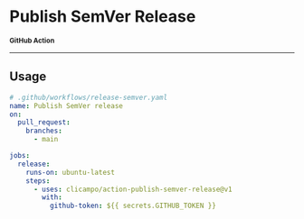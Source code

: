 <p align="center">

<h1>Publish SemVer Release</h1>
<sup><strong>GitHub Action</strong></sup>

</p>

---
## Usage

```yaml
# .github/workflows/release-semver.yaml
name: Publish SemVer release
on:
  pull_request:
    branches:
      - main

jobs:
  release:
    runs-on: ubuntu-latest
    steps:
      - uses: clicampo/action-publish-semver-release@v1
        with:
          github-token: ${{ secrets.GITHUB_TOKEN }}
```
